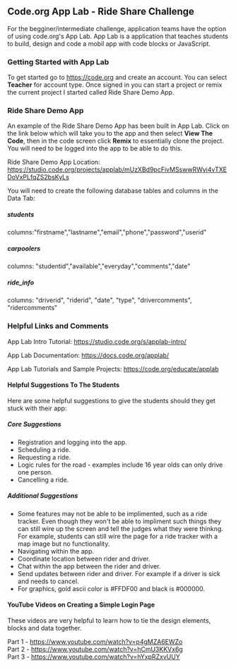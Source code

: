 ## Code.org App Lab - Ride Share Challenge

For the begginer/intermediate challenge, application teams have the option of using code.org's App Lab. App Lab is a application that teaches students to build, design and code a mobil app with code blocks or JavaScript.

### Getting Started with App Lab

To get started go to https://code.org and create an account. You can select **Teacher** for account type. Once signed in you can start a project or remix the current project I started called Ride Share Demo App.

### Ride Share Demo App

An example of the Ride Share Demo App has been built in App Lab. Click on the link below which will take you to the app and then select **View The Code**, then in the code screen click **Remix** to essentially clone the project. You will need to be logged into the app to be able to do this.

Ride Share Demo App Location: https://studio.code.org/projects/applab/mUzXBd9pcFivMSswwRWyi4vTXEDoVxPLfqZS2bsKyLs

You will need to create the following database tables and columns in the Data Tab:

##### students
columns:"firstname","lastname","email","phone","password","userid"

##### carpoolers
columns: "studentid","available","everyday","comments","date"

##### ride_info
columns: "driverid", "riderid", "date", "type", "drivercomments", "ridercomments"

### Helpful Links and Comments

App Lab Intro Tutorial: https://studio.code.org/s/applab-intro/

App Lab Documentation: https://docs.code.org/applab/

App Lab Tutorials and Sample Projects: https://code.org/educate/applab

#### Helpful Suggestions To The Students

Here are some helpful suggestions to give the students should they get stuck with their app:

##### Core Suggestions

- Registration and logging into the app.
- Scheduling a ride.
- Requesting a ride.
- Logic rules for the road - examples include 16 year olds can only drive one person.
- Cancelling a ride.

##### Additional Suggestions

- Some features may not be able to be implimented, such as a ride tracker. Even though they won't be able to impliment such things they can still wire up the screen and tell the judges what they were thinkng. For example, students can still wire the page for a ride tracker with a map image but no functionality.
- Navigating within the app.
- Coordinate location between rider and driver.
- Chat within the app between the rider and driver.
- Send updates between rider and driver. For example if a driver is sick and needs to cancel.
- For graphics, gold ascii color is #FFDF00	and black is #000000.

#### YouTube Videos on Creating a Simple Login Page

These videos are very helpful to learn how to tie the design elements, blocks and data together.

Part 1 - https://www.youtube.com/watch?v=p4gMZA6EWZo<br>
Part 2 - https://www.youtube.com/watch?v=hCmU3KKVx6g<br>
Part 3 - https://www.youtube.com/watch?v=hYxpRZxvUUY
